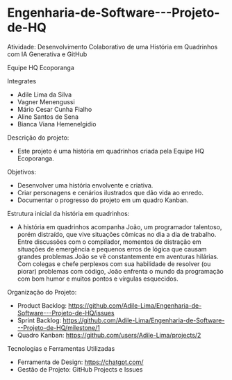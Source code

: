 # Engenharia-de-Software---Projeto-de-HQ
Atividade: Desenvolvimento Colaborativo de uma História em Quadrinhos com IA Generativa e GitHub

Equipe HQ Ecoporanga

Integrates
- Adile Lima da Silva
- Vagner Menengussi
- Mário Cesar Cunha Fialho
- Aline Santos de Sena
- Bianca Viana Hemenelgidio

Descrição do projeto:
- Este projeto é uma história em quadrinhos criada pela Equipe HQ Ecoporanga.

Objetivos:
- Desenvolver uma história envolvente e criativa.
- Criar personagens e cenários ilustrados que dão vida ao enredo.
- Documentar o progresso do projeto em um quadro Kanban.

Estrutura inicial da história em quadrinhos:
- A história em quadrinhos acompanha João, um programador talentoso, porém distraído, que vive situações cômicas no dia a dia de trabalho. Entre discussões com o compilador, momentos de distração em situações de emergência e pequenos erros de lógica que causam grandes problemas.João se vê constantemente em aventuras hilárias. Com colegas e chefe perplexos com sua habilidade de resolver (ou piorar) problemas com código, João enfrenta o mundo da programação com bom humor e muitos pontos e vírgulas esquecidos.

Organização do Projeto:
- Product Backlog: https://github.com/Adile-Lima/Engenharia-de-Software---Projeto-de-HQ/issues
- Sprint Backlog: https://github.com/Adile-Lima/Engenharia-de-Software---Projeto-de-HQ/milestone/1
- Quadro Kanban: https://github.com/users/Adile-Lima/projects/2

Tecnologias e Ferramentas Utilizadas
- Ferramenta de Design: https://chatgpt.com/
- Gestão de Projeto: GitHub Projects e Issues
